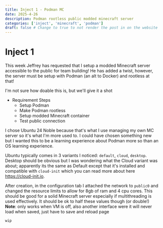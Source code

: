 ```yaml
---
title: Inject 1 - Podman MC
date: 2025-4-26
description: Podman rootless public modded minecraft server
categories: ['inject', 'minecraft', 'podman']
draft: false # Change to true to not render the post in on the website
---
```


# Inject 1
This week Jeffrey has requested that I setup a modded Minecraft server accessible to the public for team building! He has added a twist, however, the server must be setup with Podman (an alt to Docker) and rootless at that!

I'm not sure how doable this is, but we'll give it a shot

- Requirement Steps
    - Setup Podman
    - Make Podman rootless
    - Setup modded Minecraft container
    - Test public connection

I chose Ubuntu 24 Noble because that's what I use managing my own MC server so it's what I'm more used to. I could have chosen something new but I wanted this to be a learning experience about Podman more so than an OS learning experience.

Ubuntu typically comes in 3 variants I noticed: `default`, `cloud`, `desktop`. Desktop should be obvious but I was wondering what the Cloud variant was about; apparently its the same as Default except that it's installed and compatible with `cloud-init` which you can read more about here https://cloud-init.io. 

After creation, in the configuration tab I attached the network to `public0` and changed the resource limits to allow for 8gb of ram and 4 cpu cores. This should be good for a solid Minecraft server especially if multithreading is used effectively. It should be ok to half these values though (or double!) **Note**: only works when VM is off, also another interface were it will never load when saved, just have to save and reload page

`wip`